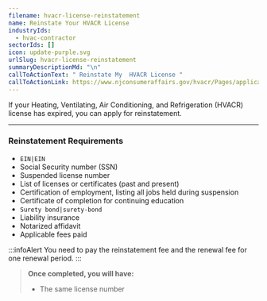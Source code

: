 ```yaml
---
filename: hvacr-license-reinstatement
name: Reinstate Your HVACR License
industryIds:
  - hvac-contractor
sectorIds: []
icon: update-purple.svg
urlSlug: hvacr-license-reinstatement
summaryDescriptionMd: "\n"
callToActionText: " Reinstate My  HVACR License "
callToActionLink: https://www.njconsumeraffairs.gov/hvacr/Pages/applications.aspx
---
```


If your Heating, Ventilating, Air Conditioning, and Refrigeration (HVACR) license has expired, you can apply for reinstatement.

---

### Reinstatement Requirements

- `EIN|EIN`
- Social Security number (SSN)
- Suspended license number
- List of licenses or certificates (past and present)
- Certification of employment, listing all jobs held during suspension
- Certificate of completion for continuing education
- `Surety bond|surety-bond`
- Liability insurance
- Notarized affidavit
- Applicable fees paid

:::infoAlert
You need to pay the reinstatement fee and the renewal fee for one renewal period.
:::

> **Once completed, you will have:**
>
> - The same license number
